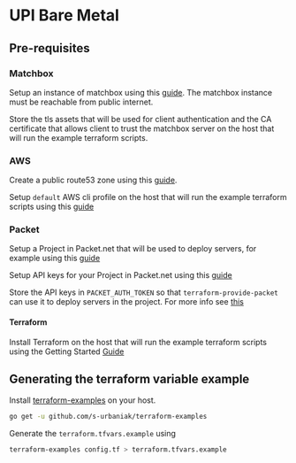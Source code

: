 # UPI Bare Metal

## Pre-requisites

### Matchbox

Setup an instance of matchbox using this [guide][coreos-matchbox-getting-started]. The matchbox instance must be reachable from public internet.

Store the tls assets that will be used for client authentication and the CA certificate that allows client to trust the matchbox server on the host that will run the example terraform scripts.

### AWS

Create a public route53 zone using this [guide][aws-create-public-route53-zone].

Setup `default` AWS cli profile on the host that will run the example terraform scripts using this [guide][aws-cli-configure-creds]

### Packet

Setup a Project in Packet.net that will be used to deploy servers, for example using this [guide][packet-deploy-server]

Setup API keys for your Project in Packet.net using this [guide][packet-api-keys]

Store the API keys in `PACKET_AUTH_TOKEN` so that `terraform-provide-packet` can use it to deploy servers in the project. For more info see [this][terraform-provider-packet-auth]

#### Terraform

Install Terraform on the host that will run the example terraform scripts using the Getting Started [Guide][terraform-getting-started]

## Generating the terraform variable example

Install [terraform-examples][terraform-examples] on your host.

```sh
go get -u github.com/s-urbaniak/terraform-examples
```

Generate the `terraform.tfvars.example` using

```sh
terraform-examples config.tf > terraform.tfvars.example
```

[aws-cli-configure-creds]: https://docs.aws.amazon.com/cli/latest/userguide/cli-configure-files.html
[aws-create-public-route53-zone]: https://docs.aws.amazon.com/Route53/latest/DeveloperGuide/CreatingHostedZone.html
[coreos-matchbox-getting-started]: https://matchbox.psdn.io/getting-started/
[packet-api-keys]: https://www.packet.com/developers/changelog/project-only-api-keys/
[packet-deploy-server]: https://support.packet.com/kb/articles/deploy-a-server
[terraform-examples]: https://github.com/s-urbaniak/terraform-examples#terraform-examples
[terraform-getting-started]: https://learn.hashicorp.com/terraform/getting-started/install.html
[terraform-provider-packet-auth]: https://www.terraform.io/docs/providers/packet/index.html#auth_token
